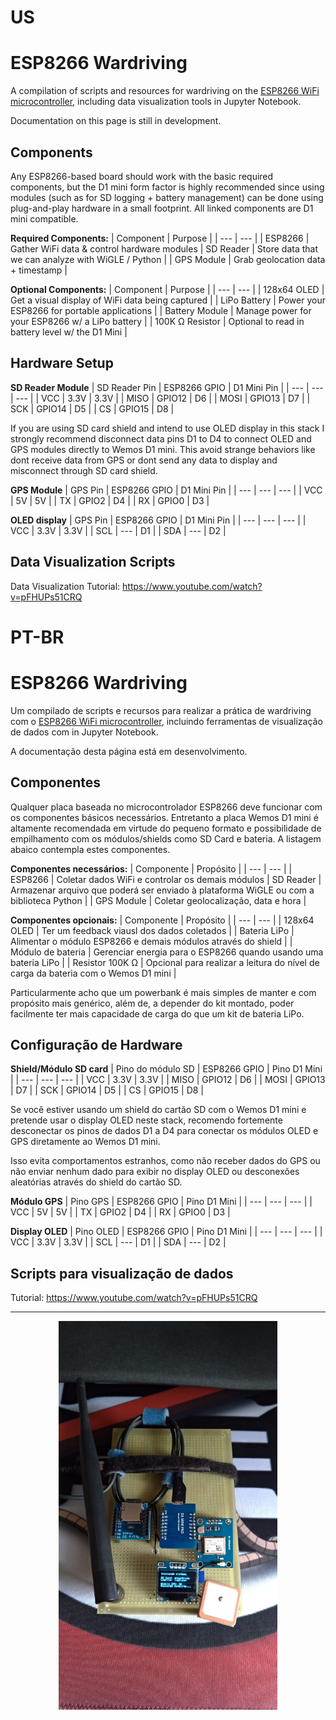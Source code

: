 # US
# ESP8266 Wardriving
A compilation of scripts and resources for wardriving on the [ESP8266 WiFi microcontroller](https://www.espressif.com/en/products/socs/esp8266), including data visualization tools in Jupyter Notebook.

Documentation on this page is still in development.

## Components
Any ESP8266-based board should work with the basic required components, but the D1 mini form factor is highly recommended since using modules (such as for SD logging + battery management) can be done using plug-and-play hardware in a small footprint. All linked components are D1 mini compatible. 

**Required Components:**
| Component | Purpose |
| --- | --- |
| ESP8266 | Gather WiFi data & control hardware modules
| SD Reader | Store data that we can analyze with WiGLE / Python |
| GPS Module | Grab geolocation data + timestamp |

**Optional Components:**
| Component | Purpose | 
| --- | --- |
| 128x64 OLED | Get a visual display of WiFi data being captured |
| LiPo Battery | Power your ESP8266 for portable applications |
| Battery Module | Manage power for your ESP8266 w/ a LiPo battery |
| 100K Ω Resistor | Optional to read in battery level w/ the D1 Mini |
   
## Hardware Setup

**SD Reader Module** 
| SD Reader Pin | ESP8266 GPIO | D1 Mini Pin |
| --- | --- | --- |
| VCC | 3.3V | 3.3V |
| MISO | GPIO12 | D6 |
| MOSI | GPIO13 | D7 |
| SCK | GPIO14 | D5 |
| CS | GPIO15 | D8 |

If you are using SD card shield and intend to use OLED display in this stack I strongly recommend disconnect data pins D1 to D4 to connect OLED and GPS modules directly to Wemos D1 mini. This avoid strange behaviors like dont receive data from GPS or dont send any data to display and misconnect through SD card shield.

**GPS Module** 
| GPS Pin | ESP8266 GPIO | D1 Mini Pin |
| --- | --- | --- |
| VCC | 5V | 5V |
| TX | GPIO2 | D4 |
| RX | GPIO0 | D3 |

**OLED display** 
| GPS Pin | ESP8266 GPIO | D1 Mini Pin |
| --- | --- | --- |
| VCC | 3.3V | 3.3V |
| SCL | --- | D1 |
| SDA | --- | D2 |

## Data Visualization Scripts

Data Visualization Tutorial: https://www.youtube.com/watch?v=pFHUPs51CRQ

# PT-BR
# ESP8266 Wardriving
Um compilado de scripts e recursos para realizar a prática de wardriving com o [ESP8266 WiFi microcontroller](https://www.espressif.com/en/products/socs/esp8266), incluindo ferramentas de visualização de dados com in Jupyter Notebook.

A documentação desta página está em desenvolvimento.

## Componentes
Qualquer placa baseada no microcontrolador ESP8266 deve funcionar com os componentes básicos necessários. Entretanto a placa Wemos D1 mini é altamente recomendada em virtude do pequeno formato e possibilidade de empilhamento com os módulos/shields como SD Card e bateria. A listagem abaico contempla estes componentes.

**Componentes necessários:**
| Componente | Propósito |
| --- | --- |
| ESP8266 | Coletar dados WiFi e controlar os demais módulos
| SD Reader | Armazenar arquivo que poderá ser enviado à plataforma WiGLE ou com a biblioteca Python |
| GPS Module | Coletar geolocalização, data e hora |

**Componentes opcionais:**
| Componente | Propósito | 
| --- | --- |
| 128x64 OLED | Ter um feedback viausl dos dados coletados |
| Bateria LiPo | Alimentar o módulo ESP8266 e demais módulos através do shield |
| Módulo de bateria | Gerenciar energia para o ESP8266 quando usando uma bateria LiPo |
| Resistor 100K Ω | Opcional para realizar a leitura do nível de carga da bateria com o Wemos D1 mini |

Particularmente acho que um powerbank é mais simples de manter e com propósito mais genérico, além de, a depender do kit montado, poder facilmente ter mais capacidade de carga do que um kit de bateria LiPo.
  
## Configuração de Hardware

**Shield/Módulo SD card** 
| Pino do módulo SD | ESP8266 GPIO | Pino D1 Mini |
| --- | --- | --- |
| VCC | 3.3V | 3.3V |
| MISO | GPIO12 | D6 |
| MOSI | GPIO13 | D7 |
| SCK | GPIO14 | D5 |
| CS | GPIO15 | D8 |

Se você estiver usando um shield do cartão SD com o Wemos D1 mini e pretende usar o display OLED neste stack, recomendo fortemente desconectar os pinos de dados D1 a D4 para conectar os módulos OLED e GPS diretamente ao Wemos D1 mini. 

Isso evita comportamentos estranhos, como não receber dados do GPS ou não enviar nenhum dado para exibir no display OLED ou desconexões aleatórias através do shield do cartão SD.

**Módulo GPS** 
| Pino GPS | ESP8266 GPIO | Pino D1 Mini |
| --- | --- | --- |
| VCC | 5V | 5V |
| TX | GPIO2 | D4 |
| RX | GPIO0 | D3 |

**Display OLED** 
| Pino OLED | ESP8266 GPIO | Pino D1 Mini |
| --- | --- | --- |
| VCC | 3.3V | 3.3V |
| SCL | --- | D1 |
| SDA | --- | D2 |

## Scripts para visualização de dados

Tutorial: https://www.youtube.com/watch?v=pFHUPs51CRQ

****
<p align="center">
  <img src="https://raw.githubusercontent.com/FelipeOld/ESP8266-Wardriving/master/wardriving_kit.jpg" width="350" title="hover text">
</p>

